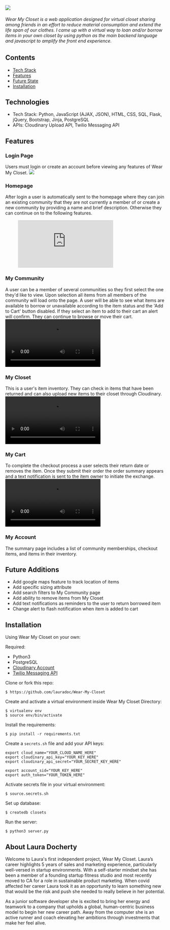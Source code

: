 ![](https://github.com/lauradoc/Wear-My-Closet/blob/master/static/img/wear%20my%20closet.png)
###### Wear My Closet is a web application designed for virtual closet sharing among friends in an effort to reduce material consumption and extend the life span of our clothes. I came up with a virtual way to loan and/or borrow items in your own closet by using python as the main backend language and javascript to amplify the front end experience.


## Contents
* [Tech Stack](#tech-stack)
* [Features](#features)
* [Future State](#future-state)
* [Installation](#installation)

## <a name="tech-stack"></a>Technologies

* Tech Stack: Python, JavaScript (AJAX, JSON), HTML, CSS, SQL, Flask, jQuery, Bootstrap, Jinja, PostgreSQL
* APIs: Cloudinary Upload API, Twilio Messaging API

## <a name="features"></a>Features

### Login Page
Users must login or create an account before viewing any features of Wear My Closet. 
![](https://res.cloudinary.com/lowdock/image/upload/v1600221374/Screen_Shot_2020-09-15_at_7.59.44_PM_noxhqh.png)

### Homepage
After login a user is automatically sent to the homepage where they can join an existing community that they are not currently a member of or create a new community by providing a name and brief description. Otherwise they can continue on to the following features.
<figure class="video_container">
  <iframe src="https://res.cloudinary.com/lowdock/video/upload/v1600221823/Homepage_wj70h0.mp4" frameborder="0" allowfullscreen="true"> </iframe>
</figure>

### My Community
A user can be a member of several communities so they first select the one they'd like to view. Upon selection all items from all members of the community will load onto the page. A user will be able to see what items are available to borrow or unavailable according to the item status and the 'Add to Cart' button disabled. If they select an item to add to their cart an alert will confirm. They can continue to browse or move their cart.
![](https://res.cloudinary.com/lowdock/video/upload/v1600221868/My_Community_aimatl.mp4)

### My Closet
This is a user's item inventory. They can check in items that have been returned and can also upload new items to their closet through Cloudinary.
![](https://res.cloudinary.com/lowdock/video/upload/v1600221979/My_Closet_acjohb.mp4)

### My Cart
To complete the checkout process a user selects their return date or removes the item. Once they submit their order the order summary appears and a text notification is sent to the item owner to initiate the exchange.
![](https://res.cloudinary.com/lowdock/video/upload/v1600221924/My_Cart_tu2ldm.mp4)

### My Account
The summary page includes a list of community memberships, checkout items, and items in their inventory.

## <a name="future"></a>Future Additions

* Add google maps feature to track location of items
* Add specific sizing attribute
* Add search filters to My Community page
* Add ability to remove items from My Closet
* Add text notifications as reminders to the user to return borrowed item
* Change alert to flash notification when item is added to cart

## <a name="installation"></a>Installation
Using Wear My Closet on your own:

Required:
- Python3
- PostgreSQL
- [Cloudinary Account](https://cloudinary.com/documentation)
- [Twilio Messaging API](https://www.twilio.com/docs/api)

Clone or fork this repo:
```
$ https://github.com/lauradoc/Wear-My-Closet
```

Create and activate a virtual environment inside Wear My Closet Directory:
```
$ virtualenv env
$ source env/bin/activate
```

Install the requirements:
```
$ pip install -r requirements.txt
```

Create a ```secrets.sh``` file and add your API keys:
```
export cloud_name="YOUR_CLOUD_NAME_HERE"
export cloudinary_api_key="YOUR_KEY_HERE"
export cloudinary_api_secret="YOUR_SECRET_KEY_HERE"

export account_sid="YOUR_KEY_HERE"
export auth_token="YOUR_TOKEN_HERE"
```

Activate secrets file in your virtual environment:
```
$ source.secrets.sh
```

Set up database:
```
$ createdb closets
```

Run the server:
```
$ python3 server.py
```

## About Laura Docherty
Welcome to Laura's first independent project, Wear My Closet. Laura’s career highlights 5 years of sales and marketing experience, particularly well-versed in startup environments. With a self-starter mindset she has been a member of a founding startup fitness studio and most recently moved to CA for a role in sustainable product marketing. When covid affected her career Laura took it as an opportunity to learn something new that would be the risk and push she needed to really believe in her potential.

As a junior software developer she is excited to bring her energy and teamwork to a company that upholds a global, human-centric business model to begin her new career path. Away from the computer she is an active runner and coach elevating her ambitions through investments that make her feel alive.